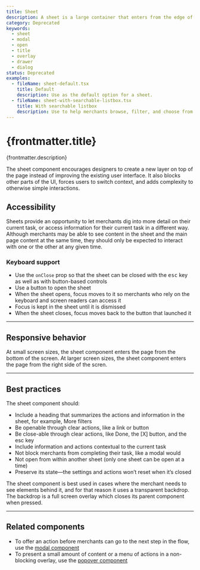 ```yaml
---
title: Sheet
description: A sheet is a large container that enters from the edge of the screen when triggered by the merchant. It’s used to provide merchants with actions and information contextual to the page. It doesn’t interrupt their flow like a modal.
category: Deprecated
keywords:
  - sheet
  - modal
  - open
  - title
  - overlay
  - drawer
  - dialog
status: Deprecated
examples:
  - fileName: sheet-default.tsx
    title: Default
    description: Use as the default option for a sheet.
  - fileName: sheet-with-searchable-listbox.tsx
    title: With searchable listbox
    description: Use to help merchants browse, filter, and choose from a list of options.
---
```


# {frontmatter.title}

<Lede>{frontmatter.description}</Lede>

<StatusBanner status={frontmatter.status}>
  The sheet component encourages designers to create a new layer on top of the
  page instead of improving the existing user interface. It also blocks other
  parts of the UI, forces users to switch context, and adds complexity to
  otherwise simple interactions.
</StatusBanner>

## Accessibility

Sheets provide an opportunity to let merchants dig into more detail on their current task, or access information for their current task in a different way. Although merchants may be able to see content in the sheet and the main page content at the same time, they should only be expected to interact with one or the other at any given time.

### Keyboard support

- Use the `onClose` prop so that the sheet can be closed with the <kbd>esc</kbd> key as well as with button-based controls
- Use a button to open the sheet
- When the sheet opens, focus moves to it so merchants who rely on the keyboard and screen readers can access it
- Focus is kept in the sheet until it is dismissed
- When the sheet closes, focus moves back to the button that launched it

---

## Responsive behavior

At small screen sizes, the sheet component enters the page from the bottom of the screen. At larger screen sizes, the sheet component enters the page from the right side of the scren.

---

## Best practices

The sheet component should:

- Include a heading that summarizes the actions and information in the sheet, for example, More filters
- Be openable through clear actions, like a link or button
- Be close-able through clear actions, like Done, the [X] button, and the esc key
- Include information and actions contextual to the current task
- Not block merchants from completing their task, like a modal would
- Not open from within another sheet (only one sheet can be open at a time)
- Preserve its state—the settings and actions won’t reset when it’s closed

The sheet component is best used in cases where the merchant needs to see elements behind it, and for that reason it uses a transparent backdrop. The backdrop is a full screen overlay which closes its parent component when pressed.

---

## Related components

- To offer an action before merchants can go to the next step in the flow, use the [modal component](https://polaris.shopify.com/components/overlays/modal)
- To present a small amount of content or a menu of actions in a non-blocking overlay, use the [popover component](https://polaris.shopify.com/components/overlays/popover)
